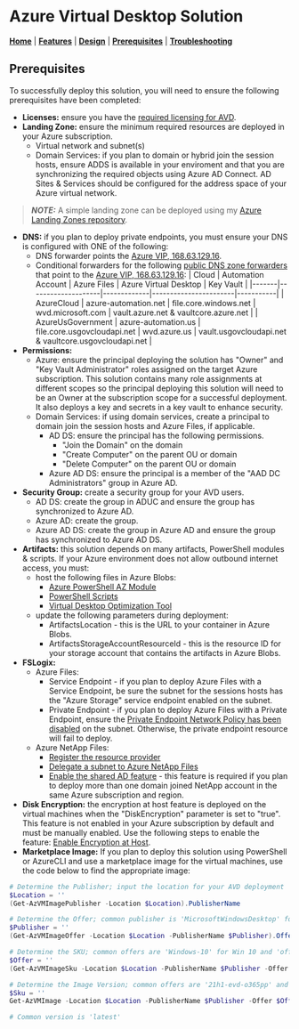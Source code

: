# Azure Virtual Desktop Solution

[**Home**](../README.md) | [**Features**](./features.md) | [**Design**](./design.md) | [**Prerequisites**](./prerequisites.md) | [**Troubleshooting**](./troubleshooting.md)

## Prerequisites

To successfully deploy this solution, you will need to ensure the following prerequisites have been completed:

- **Licenses:** ensure you have the [required licensing for AVD](https://learn.microsoft.com/en-us/azure/virtual-desktop/overview#requirements).
- **Landing Zone:** ensure the minimum required resources are deployed in your Azure subscription.
  - Virtual network and subnet(s)
  - Domain Services: if you plan to domain or hybrid join the session hosts, ensure ADDS is available in your enviroment and that you are synchronizing the required objects using Azure AD Connect. AD Sites & Services should be configured for the address space of your Azure virtual network.

> **_NOTE:_** A simple landing zone can be deployed using my [Azure Landing Zones repository](https://github.com/jamasten/AzureLandingZones).

- **DNS:** if you plan to deploy private endpoints, you must ensure your DNS is configured with ONE of the following:
  - DNS forwarder points the [Azure VIP, 168.63.129.16](https://learn.microsoft.com/azure/virtual-network/what-is-ip-address-168-63-129-16).
  - Conditional forwarders for the following [public DNS zone forwarders](https://learn.microsoft.com/azure/private-link/private-endpoint-dns) that point to the [Azure VIP, 168.63.129.16](https://learn.microsoft.com/azure/virtual-network/what-is-ip-address-168-63-129-16):
    | Cloud | Automation Account | Azure Files | Azure Virtual Desktop | Key Vault |
    |-------|--------------------|-------------|-----------------------|-----------|
    | AzureCloud | azure-automation.net | file.core.windows.net | wvd.microsoft.com | vault.azure.net & vaultcore.azure.net |
    | AzureUsGovernment | azure-automation.us | file.core.usgovcloudapi.net | wvd.azure.us | vault.usgovcloudapi.net & vaultcore.usgovcloudapi.net |
- **Permissions:**
  - Azure: ensure the principal deploying the solution has "Owner" and "Key Vault Administrator" roles assigned on the target Azure subscription. This solution contains many role assignments at different scopes so the principal deploying this solution will need to be an Owner at the subscription scope for a successful deployment. It also deploys a key and secrets in a key vault to enhance security.
  - Domain Services: if using domain services, create a principal to domain join the session hosts and Azure Files, if applicable.
    - AD DS: ensure the principal has the following permissions.
      - "Join the Domain" on the domain
      - "Create Computer" on the parent OU or domain
      - "Delete Computer" on the parent OU or domain
    - Azure AD DS: ensure the principal is a member of the "AAD DC Administrators" group in Azure AD.
- **Security Group:** create a security group for your AVD users.
  - AD DS: create the group in ADUC and ensure the group has synchronized to Azure AD.
  - Azure AD: create the group.
  - Azure AD DS: create the group in Azure AD and ensure the group has synchronized to Azure AD DS.
- **Artifacts:** this solution depends on many artifacts, PowerShell modules & scripts. If your Azure environment does not allow outbound internet access, you must:
  - host the following files in Azure Blobs:
    - [Azure PowerShell AZ Module](https://github.com/Azure/azure-powershell/releases/download/v10.2.0-August2023/Az-Cmdlets-10.2.0.37547-x64.msi)
    - [PowerShell Scripts](https://github.com/jamasten/AzureVirtualDesktop/tree/main/artifacts)
    - [Virtual Desktop Optimization Tool](https://github.com/The-Virtual-Desktop-Team/Virtual-Desktop-Optimization-Tool/archive/refs/heads/main.zip)
  - update the following parameters during deployment:
    - ArtifactsLocation - this is the URL to your container in Azure Blobs.
    - ArtifactsStorageAccountResourceId - this is the resource ID for your storage account that contains the artifacts in Azure Blobs.
- **FSLogix:**
  - Azure Files:
    - Service Endpoint - if you plan to deploy Azure Files with a Service Endpoint, be sure the subnet for the sessions hosts has the "Azure Storage" service endpoint enabled on the subnet.
    - Private Endpoint - if you plan to deploy Azure Files with a Private Endpoint, ensure the [Private Endpoint Network Policy has been disabled](https://learn.microsoft.com/azure/private-link/disable-private-endpoint-network-policy) on the subnet. Otherwise, the private endpoint resource will fail to deploy.
  - Azure NetApp Files:
    - [Register the resource provider](https://learn.microsoft.com/azure/azure-netapp-files/azure-netapp-files-register)
    - [Delegate a subnet to Azure NetApp Files](https://learn.microsoft.com/azure/azure-netapp-files/azure-netapp-files-delegate-subnet)
    - [Enable the shared AD feature](https://learn.microsoft.com/azure/azure-netapp-files/create-active-directory-connections#shared_ad) - this feature is required if you plan to deploy more than one domain joined NetApp account in the same Azure subscription and region.
- **Disk Encryption:** the encryption at host feature is deployed on the virtual machines when the "DiskEncryption" parameter is set to "true". This feature is not enabled in your Azure subscription by default and must be manually enabled. Use the following steps to enable the feature: [Enable Encryption at Host](https://learn.microsoft.com/azure/virtual-machines/disks-enable-host-based-encryption-portal).
- **Marketplace Image:** If you plan to deploy this solution using PowerShell or AzureCLI and use a marketplace image for the virtual machines, use the code below to find the appropriate image:

```powershell
# Determine the Publisher; input the location for your AVD deployment
$Location = ''
(Get-AzVMImagePublisher -Location $Location).PublisherName

# Determine the Offer; common publisher is 'MicrosoftWindowsDesktop' for Win 10/11
$Publisher = ''
(Get-AzVMImageOffer -Location $Location -PublisherName $Publisher).Offer

# Determine the SKU; common offers are 'Windows-10' for Win 10 and 'office-365' for the Win10/11 multi-session with M365 apps
$Offer = ''
(Get-AzVMImageSku -Location $Location -PublisherName $Publisher -Offer $Offer).Skus

# Determine the Image Version; common offers are '21h1-evd-o365pp' and 'win11-21h2-avd-m365'
$Sku = ''
Get-AzVMImage -Location $Location -PublisherName $Publisher -Offer $Offer -Skus $Sku | Select-Object * | Format-List

# Common version is 'latest'
```
